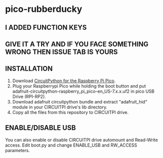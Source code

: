 # pico-rubberducky

## I ADDED FUNCTION KEYS
## GIVE IT A TRY AND IF YOU FACE SOMETHING WRONG THEN ISSUE TAB IS YOURS

## INSTALLATION
1. Download [CircuitPython for the Raspberry Pi Pico](https://circuitpython.org/board/raspberry_pi_pico/).
2. Plug your Raspberrypi Pico while holding the boot button and put adafruit-circuitpython-raspberry_pi_pico-en_US-7.x.x.uf2 in pico USB Drive (RPI-RP2).
3. Download adafruit circuitpython bundle and extract "adafruit_hid" module in your CIRCUITPI drive's lib directory.
4. Copy all the files from this repository to CIRCUITPI drive.

## ENABLE/DISABLE USB
You can also enable or disable CIRCUITPI drive automount and Read-Write access. Edit boot.py and change ENABLE_USB and RW_ACCESS parameters.
